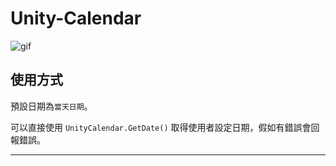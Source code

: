# Unity-Calendar

![gif]

## 使用方式

預設日期為`當天日期`。

可以直接使用 `UnityCalendar.GetDate()` 取得使用者設定日期，假如有錯誤會回報錯誤。

______________________________________________________________________

[gif]:https://i.imgur.com/Jj2phz7.gif
